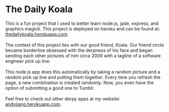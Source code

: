 The Daily Koala
=============

This is a fun project that I used to better learn node.js, jade, express, and graphics magick. This project is deployed on heroku and can be found at:
<a href="http://thedailykoala.herokuapp.com">thedailykoala.herokuapp.com</a>.
<br><br>
The context of this project lies with our good friend, Koala. Our friend circle became borderline obsessed with the derpness of his face and began sending each other pictures of him circa 2009 with a tagline of a software engineer pick up line.
<br><br>
This node js app does this automatically by taking a random picture and a random pick up line and putting them together. Every time you refresh the page, a new combination is created randomly. Now, you even have the option of submitting a good one to Tumblr.
<br><br>
Feel free to check out other derpy apps at my website: <a href="http://andyjiang.herokuapp.com">andyjiang.herokuapp.com</a>.